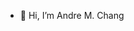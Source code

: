 - 👋 Hi, I’m Andre M. Chang
<!---
andremchang/andremchang is a ✨ special ✨ repository because its `README.md` (this file) appears on your GitHub profile.
You can click the Preview link to take a look at your changes.
--->
